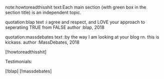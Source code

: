 note:howtoreadthisshit
text:Each main section (with green box in the section title) is an independent
     topic.

quotation:blap
text     :i agree and respect, and LOVE your approach to seperatiing TRUE from
          FALSE
author   :blap, 2018

quotation:massdebates
text     :by the way I am looking at your blog rn.  this is kickass.
author   :MassDebates, 2018

[!howtoreadthisshit]

Testimonials:

[!blap]
[!massdebates]
